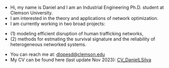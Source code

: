 - Hi, my name is Daniel and I am an Industrial Engineering Ph.D. student at Clemson University.
- I am interested in the theory and applications of network optimization.
- I am currently working in two broad projects: 
*   (1) modeling efficient disruption of human trafficking networks, 
*   (2) methods for estmating the survival signature and the reliability of heterogeneous networked systems.

- You can reach me at: dlopesd@clemson.edu
- My CV can be found here (last update Nov 2023): [CV_DanielLSilva](CV_DanielSilva.pdf)

<!---
dblsBR/dblsBR is a ✨ special ✨ repository because its `README.md` (this file) appears on your GitHub profile.
You can click the Preview link to take a look at your changes.
--->

